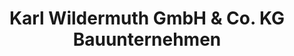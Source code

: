 ---
title: "Karl Wildermuth GmbH & Co. KG Bauunternehmen"
url: /bietigheim-bissingen/karl-wildermuth-gmbh-und-co-kg-bauunternehmen/
shop: Baumarkt
---